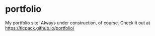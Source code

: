 # portfolio
My portfolio site! Always under construction, of course. Check it out at https://tlcpack.github.io/portfolio/
